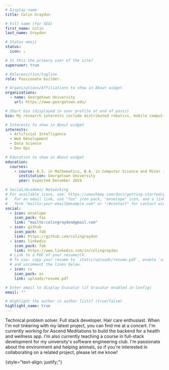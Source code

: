 ```yaml
---
# Display name
title: Colin Graydon

# Full name (for SEO)
first_name: Colin
last_name: Graydon

# Status emoji
status:
  icon: ☕️

# Is this the primary user of the site?
superuser: true

# Role/position/tagline
role: Passionate builder.

# Organizations/Affiliations to show in About widget
organizations:
  - name: Georgetown University
    url: https://www.georgetown.edu/

# Short bio (displayed in user profile at end of posts)
bio: My research interests include distributed robotics, mobile computing and programmable matter.

# Interests to show in About widget
interests:
  - Artificial Intelligence
  - Web Development
  - Data Science
  - Dev Ops

# Education to show in About widget
education:
  courses:
    - course: B.S. in Mathematics, B.A. in Computer Science and Minor in Economics
      institution: Georgetown University
      year: Expected December 2024

# Social/Academic Networking
# For available icons, see: https://wowchemy.com/docs/getting-started/page-builder/#icons
#   For an email link, use "fas" icon pack, "envelope" icon, and a link in the
#   form "mailto:your-email@example.com" or "/#contact" for contact widget.
social:
  - icon: envelope
    icon_pack: fas
    link: "mailto:colingraydon@gmail.com"
  - icon: github
    icon_pack: fab
    link: https://github.com/colingraydon
  - icon: linkedin
    icon_pack: fab
    link: https://www.linkedin.com/in/colingraydon
  # Link to a PDF of your resume/CV.
  # To use: copy your resume to `static/uploads/resume.pdf`, enable `ai` icons in `params.yaml`,
  # and uncomment the lines below.
  - icon: cv
    icon_pack: ai
    link: uploads/resume.pdf

# Enter email to display Gravatar (if Gravatar enabled in Config)
email: ""

# Highlight the author in author lists? (true/false)
highlight_name: true
---
```


Technical problem solver. Full stack developer. Hair care enthusiast. When I'm not tinkering with my latest project, you can find me at a concert. I'm currently working for Ascend Meditations to build the backend for a health and wellness app. I'm also currently teaching a course in full-stack development for my university's software engineering club. I'm passionate about the environment and helping animals, so if you're interested in collaborating on a related project, please let me know!

{style="text-align: justify;"}
